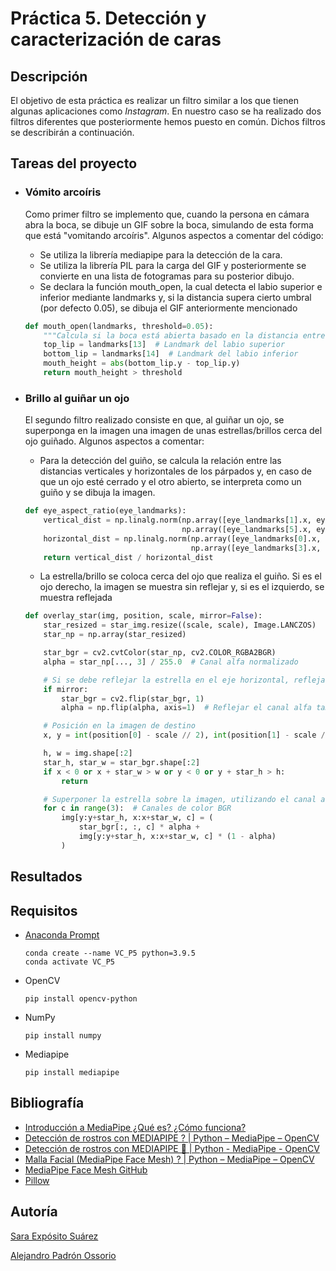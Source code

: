 # Práctica 5. Detección y caracterización de caras

## Descripción

El objetivo de esta práctica es realizar un filtro similar a los que tienen algunas aplicaciones como _Instagram_. En nuestro caso se ha realizado dos filtros diferentes que posteriormente hemos puesto en común. Dichos filtros se describirán a continuación.

## Tareas del proyecto

- ### Vómito arcoíris

    Como primer filtro se implemento que, cuando la persona en cámara abra la boca, se dibuje un GIF sobre la boca, simulando de esta forma que está "vomitando arcoíris". Algunos aspectos a comentar del código:
    
    - Se utiliza la librería mediapipe para la detección de la cara.
    - Se utiliza la librería PIL para la carga del GIF y posteriormente se convierte en una lista de fotogramas para su posterior dibujo.
    - Se declara la función mouth_open, la cual detecta el labio superior e inferior mediante landmarks y, si la distancia supera cierto umbral (por defecto 0.05), se dibuja el GIF anteriormente mencionado
    ```py
    def mouth_open(landmarks, threshold=0.05):
        """Calcula si la boca está abierta basado en la distancia entre puntos específicos."""
        top_lip = landmarks[13]  # Landmark del labio superior
        bottom_lip = landmarks[14]  # Landmark del labio inferior
        mouth_height = abs(bottom_lip.y - top_lip.y)
        return mouth_height > threshold
    ```

- ### Brillo al guiñar un ojo

    El segundo filtro realizado consiste en que, al guiñar un ojo, se superponga en la imagen una imagen de unas estrellas/brillos cerca del ojo guiñado. Algunos aspectos a comentar:
    
    - Para la detección del guiño, se calcula la relación entre las distancias verticales y horizontales de los párpados y, en caso de que un ojo esté cerrado y el otro abierto, se interpreta como un guiño y se dibuja la imagen.
    ```py
    def eye_aspect_ratio(eye_landmarks):
        vertical_dist = np.linalg.norm(np.array([eye_landmarks[1].x, eye_landmarks[1].y]) - 
                                       np.array([eye_landmarks[5].x, eye_landmarks[5].y]))
        horizontal_dist = np.linalg.norm(np.array([eye_landmarks[0].x, eye_landmarks[0].y]) - 
                                         np.array([eye_landmarks[3].x, eye_landmarks[3].y]))
        return vertical_dist / horizontal_dist
    ```
    - La estrella/brillo se coloca cerca del ojo que realiza el guiño. Si es el ojo derecho, la imagen se muestra sin reflejar y, si es el izquierdo, se muestra reflejada
    ```py
    def overlay_star(img, position, scale, mirror=False):
        star_resized = star_img.resize((scale, scale), Image.LANCZOS)
        star_np = np.array(star_resized)
    
        star_bgr = cv2.cvtColor(star_np, cv2.COLOR_RGBA2BGR)
        alpha = star_np[..., 3] / 255.0  # Canal alfa normalizado
    
        # Si se debe reflejar la estrella en el eje horizontal, reflejar también el canal alfa
        if mirror:
            star_bgr = cv2.flip(star_bgr, 1)
            alpha = np.flip(alpha, axis=1)  # Reflejar el canal alfa también
    
        # Posición en la imagen de destino
        x, y = int(position[0] - scale // 2), int(position[1] - scale // 2)
    
        h, w = img.shape[:2]
        star_h, star_w = star_bgr.shape[:2]
        if x < 0 or x + star_w > w or y < 0 or y + star_h > h:
            return
    
        # Superponer la estrella sobre la imagen, utilizando el canal alfa para la mezcla
        for c in range(3):  # Canales de color BGR
            img[y:y+star_h, x:x+star_w, c] = (
                star_bgr[:, :, c] * alpha + 
                img[y:y+star_h, x:x+star_w, c] * (1 - alpha)
            )
    ```

## Resultados

## Requisitos

- [Anaconda Prompt](https://www.anaconda.com/)
    ```
    conda create --name VC_P5 python=3.9.5
    conda activate VC_P5
    ```
- OpenCV
    ```
    pip install opencv-python
    ```
- NumPy
    ```
    pip install numpy
    ```
- Mediapipe
    ```
    pip install mediapipe
    ```

## Bibliografía
- [Introducción a MediaPipe ¿Qué es? ¿Cómo funciona?](https://www.youtube.com/watch?v=sxo7jD-Tulw&ab_channel=CuriosoC%C3%B3digo)
- [Detección de rostros con MEDIAPIPE ? | Python – MediaPipe – OpenCV](https://omes-va.com/deteccion-de-rostros-mediapipe-python/)
- [Detección de rostros con MEDIAPIPE 🧑 | Python - MediaPipe - OpenCV](https://www.youtube.com/watch?v=6lNn5_-RPAA&ab_channel=OMES)
- [Malla Facial (MediaPipe Face Mesh) ? | Python – MediaPipe – OpenCV](https://omes-va.com/malla-facial-mediapipe-python/)
- [MediaPipe Face Mesh GitHub](https://github.com/google-ai-edge/mediapipe/blob/master/docs/solutions/face_mesh.md)
- [Pillow](https://pillow.readthedocs.io/en/stable/)


## Autoría
[Sara Expósito Suárez](https://github.com/SaraE5)

[Alejandro Padrón Ossorio](https://github.com/apadoss)
